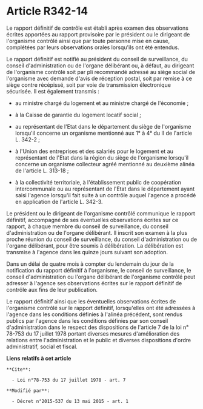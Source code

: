 # Article R342-14

Le rapport définitif de contrôle est établi après examen des observations écrites apportées au rapport provisoire par le
président ou le dirigeant de l'organisme contrôlé ainsi que par toute personne mise en cause, complétées par leurs
observations orales lorsqu'ils ont été entendus. 

Le rapport définitif est notifié au président du conseil de surveillance, du conseil d'administration ou de l'organe
délibérant ou, à défaut, au dirigeant de l'organisme contrôlé soit par pli recommandé adressé au siège social de l'organisme
avec demande d'avis de réception postal, soit par remise à ce siège contre récépissé, soit par voie de transmission
électronique sécurisée. Il est également transmis : 

- au ministre chargé du logement et au ministre chargé de l'économie ; 

- à la Caisse de garantie du logement locatif social ; 

- au représentant de l'Etat dans le département du siège de l'organisme lorsqu'il concerne un organisme mentionné aux 1° à 4°
du II de l'article L. 342-2 ; 

- à l'Union des entreprises et des salariés pour le logement et au représentant de l'Etat dans la région du siège de
l'organisme lorsqu'il concerne un organisme collecteur agréé mentionné au deuxième alinéa de l'article L. 313-18 ; 

- à la collectivité territoriale, à l'établissement public de coopération intercommunale ou au représentant de l'Etat dans le
département ayant saisi l'agence lorsqu'il fait suite à un contrôle auquel l'agence a procédé en application de l'article L.
342-3. 

Le président ou le dirigeant de l'organisme contrôlé communique le rapport définitif, accompagné de ses éventuelles
observations écrites sur ce rapport, à chaque membre du conseil de surveillance, du conseil d'administration ou de l'organe
délibérant. Il inscrit son examen à la plus proche réunion du conseil de surveillance, du conseil d'administration ou de
l'organe délibérant, pour être soumis à délibération. La délibération est transmise à l'agence dans les quinze jours suivant
son adoption. 

Dans un délai de quatre mois à compter du lendemain du jour de la notification du rapport définitif à l'organisme, le conseil
de surveillance, le conseil d'administration ou l'organe délibérant de l'organisme contrôlé peut adresser à l'agence ses
observations écrites sur le rapport définitif de contrôle aux fins de leur publication. 

Le rapport définitif ainsi que les éventuelles observations écrites de l'organisme contrôlé sur le rapport définitif,
lorsqu'elles ont été adressées à l'agence dans les conditions définies à l'alinéa précédent, sont rendus publics par l'agence
dans les conditions définies par son conseil d'administration dans le respect des 
dispositions de l'article 7 de la loi n° 78-753 du 17 juillet 1978
portant diverses mesures d'amélioration des relations entre l'administration et le public et diverses dispositions d'ordre
administratif, social et fiscal.

**Liens relatifs à cet article**

	**Cite**:

	  - Loi n°78-753 du 17 juillet 1978 - art. 7

	**Modifié par**:

	  - Décret n°2015-537 du 13 mai 2015 - art. 1
